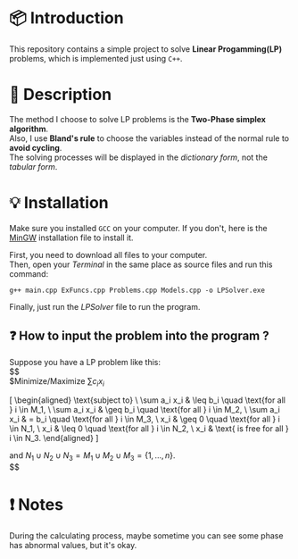 # :package: Introduction <br>
This repository contains a simple project to solve **Linear Progamming(LP)** problems, which is implemented just using `C++`. <br>
# :newspaper: Description <br>
The method I choose to solve LP problems is the **Two-Phase simplex algorithm**. <br>
Also, I use **Bland's rule** to choose the variables instead of the normal rule to **avoid cycling**. <br>
The solving processes will be displayed in the *dictionary form*, not the *tabular form*.
# :bulb: Installation <br>
Make sure you installed `GCC` on your computer.
If you don't, here is the [MinGW](https://sourceforge.net/projects/mingw/) installation file to install it. <br>

First, you need to download all files to your computer. <br>
Then, open your *Terminal* in the same place as source files and run this command:
``` shell
g++ main.cpp ExFuncs.cpp Problems.cpp Models.cpp -o LPSolver.exe
```
Finally, just run the *LPSolver* file to run the program.
## :question: How to input the problem into the program ? <br>
Suppose you have a LP problem like this: <br>
$$ <br>
$Minimize/Maximize $\sum c_i x_i$

\[
\begin{aligned}
\text{subject to} \\
\sum a_i x_i & \leq b_i \quad \text{for all } i \in M_1, \\
\sum a_i x_i & \geq b_i \quad \text{for all } i \in M_2, \\
\sum a_i x_i & = b_i \quad \text{for all } i \in M_3, \\
x_i & \geq 0 \quad \text{for all } i \in N_1, \\
x_i & \leq 0 \quad \text{for all } i \in N_2, \\
x_i & \text{ is free for all } i \in N_3.
\end{aligned}
\]

and $N_1 \cup N_2 \cup N_3 = M_1 \cup M_2 \cup M_3 = \{1, \ldots, n\}$. <br>
$$
# :heavy_exclamation_mark: Notes <br>
During the calculating process, maybe sometime you can see some phase has abnormal values, but it's okay.
